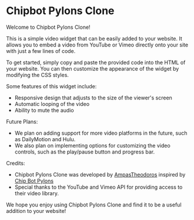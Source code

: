 # Chipbot Pylons Clone

Welcome to Chipbot Pylons Clone! 

This is a simple video widget that can be easily added to your website. It allows you to embed a video from YouTube or Vimeo directly onto your site with just a few lines of code. 

To get started, simply copy and paste the provided code into the HTML of your website. You can then customize the appearance of the widget by modifying the CSS styles. 

Some features of this widget include: 
- Responsive design that adjusts to the size of the viewer's screen 
- Automatic looping of the video 
- Ability to mute the audio 

Future Plans:
- We plan on adding support for more video platforms in the future, such as DailyMotion and Hulu. 
- We also plan on implementing options for customizing the video controls, such as the play/pause button and progress bar. 

Credits: 
- Chipbot Pylons Clone was developed by [AmpasTheodoros](https://github.com/AmpasTheodoros) inspired by [Chip Bot Pylons](https://getchipbot.com) 
- Special thanks to the YouTube and Vimeo API for providing access to their video library.

We hope you enjoy using Chipbot Pylons Clone and find it to be a useful addition to your website!
